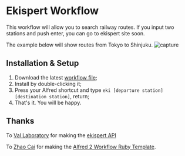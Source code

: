 # Ekispert Workflow
This workflow will allow you to search railway routes. If you input two stations and push enter, you can go to ekispert site soon.

The example below will show routes from Tokyo to Shinjuku.
![capture](https://raw.github.com/shibu-t/ekispert-workflow/master/screenshots/capture.png)


## Installation & Setup
1. Download the latest [workflow
file](https://github.com/shibu-t/ekispert-workflow/raw/master/Ekispert%20Workflow.alfredworkflow);
2. Install by double-clicking it;
3. Press your Alfred shortcut and type ```eki [departure station] [destination station]```, return;
4. That's it. You will be happy.


## Thanks
To [Val Laboratory](http://www.val.co.jp/) for making the [ekispert API](http://webservice.ekispert.com/)

To [Zhao Cai](https://github.com/zhaocai) for making the [Alfred 2 Workflow Ruby Template](https://github.com/zhaocai/alfred2-ruby-template).

